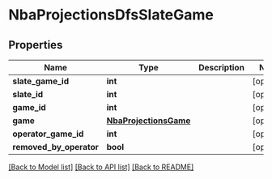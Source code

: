 # NbaProjectionsDfsSlateGame

## Properties
Name | Type | Description | Notes
------------ | ------------- | ------------- | -------------
**slate_game_id** | **int** |  | [optional] 
**slate_id** | **int** |  | [optional] 
**game_id** | **int** |  | [optional] 
**game** | [**NbaProjectionsGame**](NbaProjectionsGame.md) |  | [optional] 
**operator_game_id** | **int** |  | [optional] 
**removed_by_operator** | **bool** |  | [optional] 

[[Back to Model list]](../README.md#documentation-for-models) [[Back to API list]](../README.md#documentation-for-api-endpoints) [[Back to README]](../README.md)

